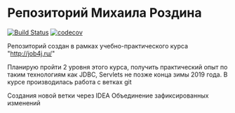# Репозиторий Михаила Роздина
[![Build Status](https://travis-ci.org/mishan74/job4j.svg?branch=master)](https://travis-ci.org/mishan74/job4j)
[![codecov](https://codecov.io/gh/mishan74/job4j/branch/master/graph/badge.svg)](https://codecov.io/gh/mishan74/job4j)

Репозиторий создан в рамках учебно-практического курса "http://job4j.ru/"

Планирую пройти 2 уровня этого курса, получить практический опыт по таким технологиям как JDBC, Servlets не позже конца зимы 2019 года.
В курсе производилась работа с ветках git

Создания новой ветки через IDEA
Объединение зафиксированных изменений
